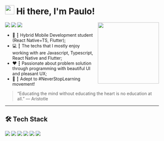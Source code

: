 <h1><img src="https://emojis.slackmojis.com/emojis/images/1563481442/6026/meow_sip.png?1563481442" width="30"/> Hi there, I'm Paulo!</h1>

<img align='right' src='https://media.tenor.com/images/5e43669b9573fea08ede20a5bbbbe2df/tenor.gif' width='200'>

<a href="https://linkedin.com/in/paulocf92"><img src="https://img.shields.io/badge/linkedin-0077B5.svg?style=for-the-badge&logo=linkedin&logoColor=white"></a>
<a href="https://twitter.com/paulocf92"><img src="https://img.shields.io/badge/twitter-1DA1F2.svg?style=for-the-badge&logo=twitter&logoColor=white"></a>
<a href="mailto:paulocfilho.dev@gmail.com"><img src="https://img.shields.io/badge/e‑mail-D14836.svg?style=for-the-badge&logo=GMail&logoColor=white"></a>

<ul>
  <li>📱 ┇ Hybrid Mobile Development student (React Native+TS, Flutter);</li>
  <li>💻 ┇ The techs that I mostly enjoy working with are Javascript, Typescript, React Native and Flutter;</li>
  <li>❤️ ┇ Passionate about problem solution through programming with beautiful UI and pleasant UX;</li>
  <li>🚀 ┇ Adept to #NeverStopLearning movement!
</ul>

> “Educating the mind without educating the heart is no education at all.”
― Aristotle

---

## 🛠 Tech Stack


<p>
  <img src="https://img.shields.io/badge/javascript%20-%23323330.svg?&style=for-the-badge&logo=javascript&logoColor=%23F7DF1E"/>
  <img src="https://img.shields.io/badge/typescript%20-%23007ACC.svg?&style=for-the-badge&logo=typescript&logoColor=white"/>
  <img src="https://img.shields.io/badge/react_native%20-%2320232a.svg?&style=for-the-badge&logo=react&logoColor=%2361DAFB"/>
  <img src="https://img.shields.io/badge/dart%20-%2322559c.svg?&style=for-the-badge&logo=dart&logoColor=%23fafafa"/>
  <img src="https://img.shields.io/badge/flutter%20-%2340a0ee.svg?&style=for-the-badge&logo=flutter&logoColor=%23fafafa"/>
  <img src="https://img.shields.io/badge/git%20-%23F05033.svg?&style=for-the-badge&logo=git&logoColor=white"/>
</p>

<!--
---
## 📑 My Github Stats:

 <div>
  <a href="https://github.com/paulocf92">
  <img height="180em" src="https://github-readme-stats.vercel.app/api?username=paulocfilho-dev&show_icons=true&theme=dracula&include_all_commits=true&count_private=true"/>
  <img height="180em" src="https://github-readme-stats.vercel.app/api/top-langs/?username=paulocfilho-dev&layout=compact&langs_count=7&theme=dracula"/>
</div>
--!>
